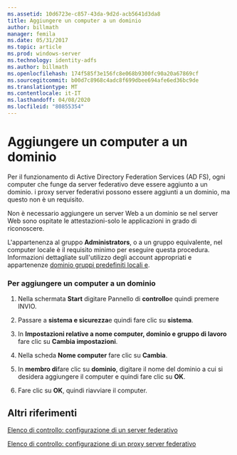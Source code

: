 ```yaml
---
ms.assetid: 10d6723e-c857-43da-9d2d-acb5641d3da8
title: Aggiungere un computer a un dominio
author: billmath
manager: femila
ms.date: 05/31/2017
ms.topic: article
ms.prod: windows-server
ms.technology: identity-adfs
ms.author: billmath
ms.openlocfilehash: 174f585f3e156fc8e068b9300fc90a20a67869cf
ms.sourcegitcommit: b00d7c8968c4adc8f699dbee694afe6ed36bc9de
ms.translationtype: MT
ms.contentlocale: it-IT
ms.lasthandoff: 04/08/2020
ms.locfileid: "80855354"
---
```

# <a name="join-a-computer-to-a-domain"></a>Aggiungere un computer a un dominio

Per il funzionamento di Active Directory Federation Services \(AD FS\), ogni computer che funge da server federativo deve essere aggiunto a un dominio. i proxy server federativi possono essere aggiunti a un dominio, ma questo non è un requisito.  
  
Non è necessario aggiungere un server Web a un dominio se nel server Web sono ospitate le attestazioni\-solo le applicazioni in grado di riconoscere.  
  
L'appartenenza al gruppo **Administrators**, o a un gruppo equivalente, nel computer locale è il requisito minimo per eseguire questa procedura.  Informazioni dettagliate sull'utilizzo degli account appropriati e appartenenze [dominio gruppi predefiniti locali e](https://go.microsoft.com/fwlink/?LinkId=83477).   
  
### <a name="to-join-a-computer-to-a-domain"></a>Per aggiungere un computer a un dominio  
  
1.  Nella schermata **Start** digitare Pannello di **controllo**e quindi premere INVIO.  
  
2.  Passare a **sistema e sicurezza**e quindi fare clic su **sistema**.  
  
3.  In **Impostazioni relative a nome computer, dominio e gruppo di lavoro** fare clic su **Cambia impostazioni**.  
  
4.  Nella scheda **Nome computer** fare clic su **Cambia**.  
  
5.  In **membro di**fare clic su **dominio**, digitare il nome del dominio a cui si desidera aggiungere il computer e quindi fare clic su **OK**.  
  
6.  Fare clic su **OK**, quindi riavviare il computer.  
  
## <a name="additional-references"></a>Altri riferimenti  
[Elenco di controllo: configurazione di un server federativo](Checklist--Setting-Up-a-Federation-Server.md)  
  
[Elenco di controllo: configurazione di un proxy server federativo](Checklist--Setting-Up-a-Federation-Server-Proxy.md)  
  

